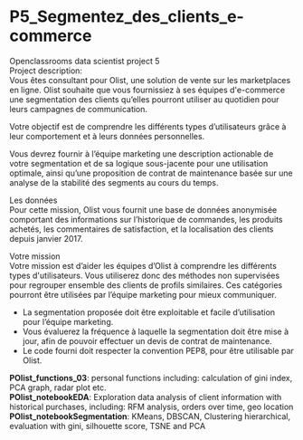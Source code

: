 # P5_Segmentez_des_clients_e-commerce
Openclassrooms data scientist project 5
<br>Project description:</br>
Vous êtes consultant pour Olist, une solution de vente sur les marketplaces en ligne. Olist souhaite que vous fournissiez à ses équipes d'e-commerce une segmentation des clients qu’elles pourront utiliser au quotidien pour leurs campagnes de communication.

Votre objectif est de comprendre les différents types d’utilisateurs grâce à leur comportement et à leurs données personnelles.

Vous devrez fournir à l’équipe marketing une description actionable de votre segmentation et de sa logique sous-jacente pour une utilisation optimale, ainsi qu’une proposition de contrat de maintenance basée sur une analyse de la stabilité des segments au cours du temps.

Les données<br>
Pour cette mission, Olist vous fournit une base de données anonymisée comportant des informations sur l’historique de commandes, les produits achetés, les commentaires de satisfaction, et la localisation des clients depuis janvier 2017.

Votre mission<br>
Votre mission est d’aider les équipes d’Olist à comprendre les différents types d'utilisateurs. Vous utiliserez donc des méthodes non supervisées pour regrouper ensemble des clients de profils similaires. Ces catégories pourront être utilisées par l’équipe marketing pour mieux communiquer.

- La segmentation proposée doit être exploitable et facile d’utilisation pour l’équipe marketing.<br>
- Vous évaluerez la fréquence à laquelle la segmentation doit être mise à jour, afin de pouvoir effectuer un devis de contrat de maintenance.<br>
- Le code fourni doit respecter la convention PEP8, pour être utilisable par Olist.<br>

<b>POlist_functions_03</b>: personal functions including: calculation of gini index, PCA graph, radar plot etc.<br>
<b>POlist_notebookEDA</b>: Exploration data analysis of client information with historical purchases, including: RFM analysis, orders over time, geo location<br>
<b>POlist_notebookSegmentation</b>: KMeans, DBSCAN, Clustering hierarchical, evaluation with gini, silhouette score, TSNE and PCA
